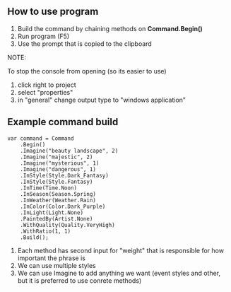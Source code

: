﻿## How to use program

1. Build the command by chaining methods on **Command.Begin()**
2. Run program (F5)
3. Use the prompt that is copied to the clipboard

NOTE:

To stop the console from opening (so its easier to use)
1. click right to project
2. select "properties"
3. in "general" change output type to "windows application"

## Example command build

```
var command = Command
    .Begin()
    .Imagine("beauty landscape", 2)
    .Imagine("majestic", 2)
    .Imagine("mysterious", 1)
    .Imagine("dangerous", 1)
    .InStyle(Style.Dark_Fantasy)
    .InStyle(Style.Fantasy)
    .InTime(Time.Noon)
    .InSeason(Season.Spring)
    .InWeather(Weather.Rain)
    .InColor(Color.Dark_Purple)
    .InLight(Light.None)
    .PaintedBy(Artist.None)
    .WithQuality(Quality.VeryHigh)
    .WithRatio(1, 1)
    .Build();
```

1. Each method has second input for "weight" that is responsible for how important the phrase is
2. We can use multiple styles
3. We can use Imagine to add anything we want (event styles and other, but it is preferred to use conrete methods)
